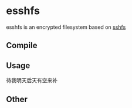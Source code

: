 # esshfs

esshfs is an encrypted filesystem based on [sshfs](https://github.com/libfuse/sshfs)

## Compile

## Usage
待我明天后天有空来补

## Other
